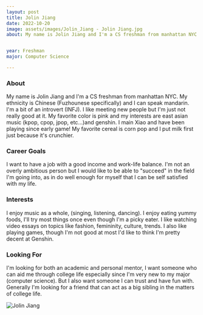 ```yaml
---
layout: post
title: Jolin Jiang 
date: 2022-10-20
image: assets/images/Jolin_Jiang - Jolin Jiang.jpg
about: My name is Jolin Jiang and I'm a CS freshman from manhattan NYC. My ethnicity is Chinese (Fuzhounese specifically) and I can speak mandarin. I'm a bit of an introvert (INFJ). I like meeting new people but I'm just not really good at it. My favorite color is pink and my interests are east asian music (kpop, cpop, jpop, etc...)and genshin. I main Xiao and have been playing since early game! My favorite cereal is corn pop and I put milk first just because it's crunchier. 

year: Freshman
major: Computer Science

---
```


### About

My name is Jolin Jiang and I'm a CS freshman from manhattan NYC. My ethnicity is Chinese (Fuzhounese specifically) and I can speak mandarin. I'm a bit of an introvert (INFJ). I like meeting new people but I'm just not really good at it. My favorite color is pink and my interests are east asian music (kpop, cpop, jpop, etc...)and genshin. I main Xiao and have been playing since early game! My favorite cereal is corn pop and I put milk first just because it's crunchier. 


### Career Goals

I want to have a job with a good income and work-life balance. I'm not an overly ambitious person but I would like to be able to "succeed" in the field I'm going into, as in do well enough for myself that I can be self satisfied with my life.

### Interests

I enjoy music as a whole, (singing, listening, dancing). I enjoy eating yummy foods, I'll try most things once even though I'm a picky eater. I like watching video essays on topics like fashion, femininity, culture, trends. I also like playing games, though I'm not good at most I'd like to think I'm pretty decent at Genshin. 

### Looking For

I'm looking for both an academic and personal mentor, I want someone who can aid me through college life especially since I'm very new to my major (computer science). But I also want someone I can trust and have fun with. Generally I'm looking for a friend that can act as a big sibling in the matters of college life. 

<div class="text-center my-5">
    <img src="https://sase-drexel.github.io/mentorship-2021/assets/images/Jolin_Jiang - Jolin Jiang.jpg" alt="Jolin Jiang" class="rounded post-img" />
</div>
